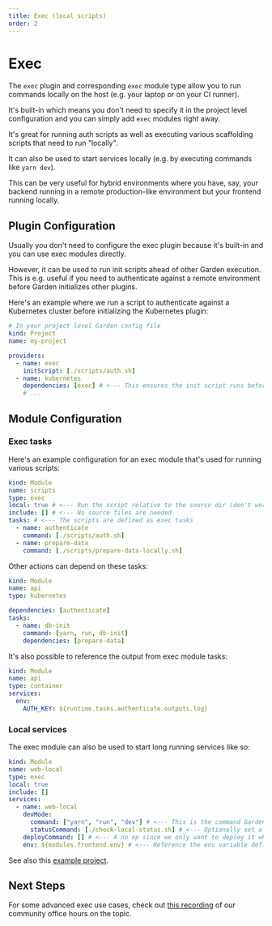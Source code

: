 ```yaml
---
title: Exec (local scripts)
order: 2
---
```


# Exec

The `exec` plugin and corresponding `exec` module type allow you to run commands locally on the host (e.g. your laptop or on your CI runner).

It's built-in which means you don't need to specify it in the project level configuration and you can simply add `exec` modules right away.

It's great for running auth scripts as well as executing various scaffolding scripts that need to run "locally".

It can also be used to start services locally (e.g. by executing commands like `yarn dev`). 

This can be very useful for hybrid environments where you have, say, your backend running in a remote production-like environment but your frontend running locally. 

## Plugin Configuration

Usually you don't need to configure the exec plugin because it's built-in and you can use exec modules directly. 

However, it can be used to run init scripts ahead of other Garden execution. This is e.g. useful if you need to authenticate against a remote environment before Garden initializes other plugins. 

Here's an example where we run a script to authenticate against a Kubernetes cluster before initializing the Kubernetes plugin:

```yaml
# In your project level Garden config file
kind: Project
name: my-project

providers:
  - name: exec
    initScript: [./scripts/auth.sh]
  - name: kubernetes
    dependencies: [exec] # <--- This ensures the init script runs before the K8s plugin is initialized.
    # ...
```

## Module Configuration

### Exec tasks

Here's an example configuration for an exec module that's used for running various scripts:

```yaml
kind: Module
name: scripts
type: exec
local: true # <--- Run the script relative to the source dir (don't worry about this)
include: [] # <--- No source files are needed
tasks: # <--- The scripts are defined as exec tasks
  - name: authenticate
    command: [./scripts/auth.sh]
  - name: prepare-data
    command: [./scripts/prepare-data-locally.sh]
```

Other actions can depend on these tasks:

```yaml
kind: Module
name: api
type: kubernetes

dependencies: [authenticate]
tasks:
  - name: db-init
    command: [yarn, run, db-init]
    dependencies: [prepare-data]
```

It's also possible to reference the output from exec module tasks:

```yaml
kind: Module
name: api
type: container
services:
  env:
    AUTH_KEY: ${runtime.tasks.authenticate.outputs.log}
```

### Local services

The exec module can also be used to start long running services like so:

```yaml
kind: Module
name: web-local
type: exec 
local: true
include: []
services:
  - name: web-local
    devMode:
      command: ["yarn", "run", "dev"] # <--- This is the command Garden runs to start the process in dev mode
      statusCommand: [./check-local-status.sh] # <--- Optionally set a status command that checks whether the local service is ready
    deployCommand: [] # <--- A no op since we only want to deploy it when we're in dev mode
    env: ${modules.frontend.env} # <--- Reference the env variable defined above
```

See also this [example project](https://github.com/garden-io/garden/tree/0.12.56/examples/local-service).

## Next Steps

For some advanced exec use cases, check out [this recording](https://www.youtube.com/watch?v=npE0FWJwcno) of our community office hours on the topic.
